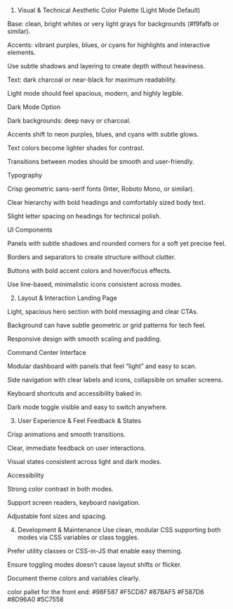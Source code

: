 1. Visual & Technical Aesthetic
   Color Palette (Light Mode Default)

Base: clean, bright whites or very light grays for backgrounds (#f9fafb or similar).

Accents: vibrant purples, blues, or cyans for highlights and interactive elements.

Use subtle shadows and layering to create depth without heaviness.

Text: dark charcoal or near-black for maximum readability.

Light mode should feel spacious, modern, and highly legible.

Dark Mode Option

Dark backgrounds: deep navy or charcoal.

Accents shift to neon purples, blues, and cyans with subtle glows.

Text colors become lighter shades for contrast.

Transitions between modes should be smooth and user-friendly.

Typography

Crisp geometric sans-serif fonts (Inter, Roboto Mono, or similar).

Clear hierarchy with bold headings and comfortably sized body text.

Slight letter spacing on headings for technical polish.

UI Components

Panels with subtle shadows and rounded corners for a soft yet precise feel.

Borders and separators to create structure without clutter.

Buttons with bold accent colors and hover/focus effects.

Use line-based, minimalistic icons consistent across modes.

2. Layout & Interaction
   Landing Page

Light, spacious hero section with bold messaging and clear CTAs.

Background can have subtle geometric or grid patterns for tech feel.

Responsive design with smooth scaling and padding.

Command Center Interface

Modular dashboard with panels that feel “light” and easy to scan.

Side navigation with clear labels and icons, collapsible on smaller screens.

Keyboard shortcuts and accessibility baked in.

Dark mode toggle visible and easy to switch anywhere.

3. User Experience & Feel
   Feedback & States

Crisp animations and smooth transitions.

Clear, immediate feedback on user interactions.

Visual states consistent across light and dark modes.

Accessibility

Strong color contrast in both modes.

Support screen readers, keyboard navigation.

Adjustable font sizes and spacing.

4. Development & Maintenance
   Use clean, modular CSS supporting both modes via CSS variables or class toggles.

Prefer utility classes or CSS-in-JS that enable easy theming.

Ensure toggling modes doesn’t cause layout shifts or flicker.

Document theme colors and variables clearly.

color pallet for the front end:
#98F587
#F5CD87
#87BAF5
#F587D6
#8D96A0
#5C7558
